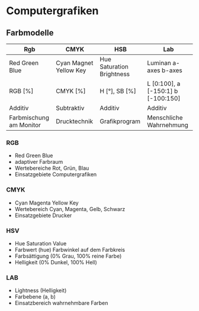 # Computergrafiken

## Farbmodelle

| Rgb                     | CMYK                   | HSB                       | Lab                                |
| ----------------------- | ---------------------- | ------------------------- | ---------------------------------- |
| Red Green Blue          | Cyan Magnet Yellow Key | Hue Saturation Brightness | Luminan a-axes b-axes              |
| RGB [%]                 | CMYK [%]               | H [°], SB [%]             | L [0:100], a [-150:1] b [-100:150] |
| Additiv                 | Subtraktiv             | Additiv                   | Additiv                            |
| Farbmischung am Monitor | Drucktechnik           | Grafikprogram             | Menschliche Wahrnehmung            |

### RGB

- Red Green Blue
- adaptiver Farbraum
- Wertebereiche Rot, Grün, Blau
- Einsatzgebiete Computergrafiken

### CMYK

- Cyan Magenta Yellow Key
- Wertebereich Cyan, Magenta, Gelb, Schwarz
- Einsatzgebiete Drucker

### HSV

- Hue Saturation Value
- Farbwert (hue) Farbwinkel auf dem Farbkreis
- Farbsättigung (0% Grau, 100% reine Farbe)
- Helligkeit (0% Dunkel, 100% Hell)

### LAB

- Lightness (Helligkeit)
- Farbebene (a, b)
- Einsatzbereich wahrnehmbare Farben
